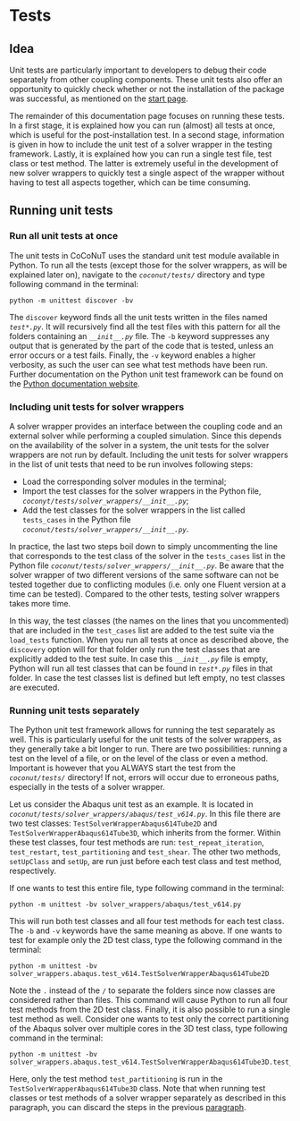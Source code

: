 # Tests

## Idea

Unit tests are particularly important to developers to debug their code separately from other coupling components. These 
unit tests also offer an opportunity to quickly check whether or not the installation of the package was successful, as mentioned 
on the [start page](../README.md#quick-test). 

The remainder of this documentation page focuses on running these tests. In a first stage, it is explained how you can run
(almost) all tests at once, which is useful for the post-installation test. In a second stage, information is given in how to 
include the unit test of a solver wrapper in the testing framework. Lastly, it is explained how you can run a single test file,
test class or test method. The latter is extremely useful in the development of new solver wrappers to quickly test a single 
aspect of the wrapper without having to test all aspects together, which can be time consuming. 

## Running unit tests

### Run all unit tests at once
The unit tests in CoCoNuT uses the  standard unit test module available in Python. To run all the tests (except those 
for the solver wrappers, as will be explained later on), navigate to the _`coconut/tests/`_ directory and type following command 
in the terminal:

````
python -m unittest discover -bv
````
 
The `discover` keyword finds all the unit tests written in the files named _`test*.py`_. It will recursively find all 
the test files with this pattern for all the folders containing an _`__init__.py`_ file. The `-b` keyword suppresses any
output that is generated by the part of the code that is tested, unless an error occurs or a test fails. Finally, the 
`-v` keyword enables a higher verbosity, as such the user can see what test methods have been run. Further documentation 
on the Python unit test framework can be found on the [Python documentation website](https://docs.python.org/3/library/unittest.html).

### Including unit tests for solver wrappers 
A solver wrapper provides an interface between the coupling code and an external solver while performing a coupled 
simulation. Since this depends on the availability of the solver in a system, the unit tests for the solver wrappers are 
not run by default. Including the unit tests for solver wrappers in the list of unit tests that need to be run involves 
following steps: 

-   Load the corresponding solver modules in the terminal;
-   Import the test classes for the solver wrappers in the Python file, _`coconyt/tests/solver_wrappers/__init__.py`_;
-   Add the test classes for the solver wrappers in the list called `tests_cases` in the Python file 
_`coconut/tests/solver_wrappers/__init__.py`_.

In practice, the last two steps boil down to simply uncommenting the line that corresponds to the test class of the 
solver  in the `tests_cases` list in the Python file _`coconut/tests/solver_wrappers/__init__.py`_. Be aware that the solver 
wrapper of two different versions of the same software can not be tested together due to conflicting modules (i.e. only 
one Fluent version at a time can be tested). Compared to the other tests, testing solver wrappers takes more time.

In this way, the test classes (the names on the lines that you uncommented) that are included in the `test_cases` list
are added to the test suite via the `load_tests` function. When you run all tests at once as described above, the
`discovery` option will for that folder only run the test classes that are explicitly added to the test suite. In case 
this _`__init__.py`_ file is empty, Python will run all test classes that can be found in _`test*.py`_ files in that folder.
In case the test classes list is defined but left empty, no test classes are executed.

### Running unit tests separately
The Python unit test framework allows for running the test separately as well. This is particularly useful for the unit tests
of the solver wrappers, as they generally take a bit longer to run. There are two possibilities: running a test 
on the level of a file, or on the level of the class or even a method. Important is however that you ALWAYS start the test
from the _`coconut/tests/`_ directory! If not, errors will occur due to erroneous paths, especially in the tests of a solver wrapper.

Let us consider the Abaqus unit test as an example. It is located in _`coconut/tests/solver_wrappers/abaqus/test_v614.py`_. In this file
there are two test classes: `TestSolverWrapperAbaqus614Tube2D` and `TestSolverWrapperAbaqus614Tube3D`, which inherits from the former.
Within these test classes, four test methods are run: `test_repeat_iteration`, `test_restart`, `test_partitioning` and 
`test_shear`. The other two methods, `setUpClass` and `setUp`, are run just before each test class and test method, respectively.

If one wants to test this entire file, type following command in the terminal:

````
python -m unittest -bv solver_wrappers/abaqus/test_v614.py
````
 
 This will run both test classes and all four test methods for each test class. The `-b` and `-v` keywords have the same meaning 
 as above. If one wants to test for example only the 2D test class, type the following command in the terminal:
 
````
python -m unittest -bv solver_wrappers.abaqus.test_v614.TestSolverWrapperAbaqus614Tube2D
````

Note the `.` instead of the `/` to separate the folders since now classes are considered rather than files. This command 
will cause Python to run all four test methods from the 2D test class. Finally, it is also possible to run a single 
test method as well. Consider one wants to test only the correct partitioning of the Abaqus solver over multiple cores 
in the 3D test class, type following command in the terminal:

````
python -m unittest -bv solver_wrappers.abaqus.test_v614.TestSolverWrapperAbaqus614Tube3D.test_partitioning
````

Here, only the test method `test_partitioning` is run in the `TestSolverWrapperAbaqus614Tube3D` class. Note that when 
running test classes or test methods of a solver wrapper separately as described in this paragraph, you can discard 
the steps in the previous [paragraph](#including-unit-tests-for-solver-wrappers).
